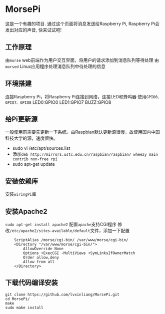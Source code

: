 # MorsePi
这是一个有趣的项目. 通过这个页面将消息发送给Raspberry Pi, Raspberry Pi会发出对应的声音, 快来试试吧!

## 工作原理
由`morse` web前端作为用户交互界面，将用户的请求添加到消息队列等待处理
由`morsed` Linux应用程序处理消息队列中待处理的信息

## 环境搭建
连接Raspberry Pi，将Raspberry Pi连接到网络，连接LED和蜂鸣器
使用`GPIO0、GPIO7、GPIO8`
LED0:GPIO0
LED1:GPIO7
BUZZ:GPIO8 

## 给Pi更新源
一般使用前需要先更新一下系统。由Raspbian默认更新源很慢，故使用国内中国科技大学的源，速度很快。

* sudo vi  /etc/apt/sources.list  
* 添加`deb http://mirrors.ustc.edu.cn/raspbian/raspbian/ wheezy main contrib non-free rpi`
* sudo apt-get update

## 安装依赖库
安装`wiringPi`库

## 安装Apache2
`sudo apt-get install apache2`
配置`apache`支持CGI程序
修改`/etc/apache2/sites-available/default`文件，添加一下配置

```
	ScriptAlias /morse/cgi-bin/ /var/www/morse/cgi-bin/
	<Directory "/var/www/morse/cgi-bin/">
		AllowOverride None
		Options +ExecCGI -MultiViews +SymLinksIfOwnerMatch
		Order allow,deny
		Allow from all
	</Directory>
```

## 下载代码编译安装
`git clone https://github.com/lvxinliang/MorsePi.git`    
`cd MorsePi/`    
`make`    
`sudo make install`    


